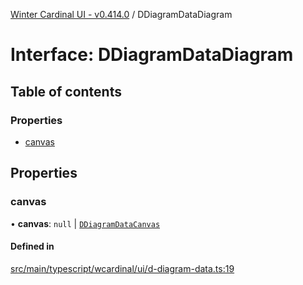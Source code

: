 [Winter Cardinal UI - v0.414.0](../index.md) / DDiagramDataDiagram

# Interface: DDiagramDataDiagram

## Table of contents

### Properties

- [canvas](DDiagramDataDiagram.md#canvas)

## Properties

### canvas

• **canvas**: ``null`` \| [`DDiagramDataCanvas`](DDiagramDataCanvas.md)

#### Defined in

[src/main/typescript/wcardinal/ui/d-diagram-data.ts:19](https://github.com/winter-cardinal/winter-cardinal-ui/blob/v0.414.0/src/main/typescript/wcardinal/ui/d-diagram-data.ts#L19)
